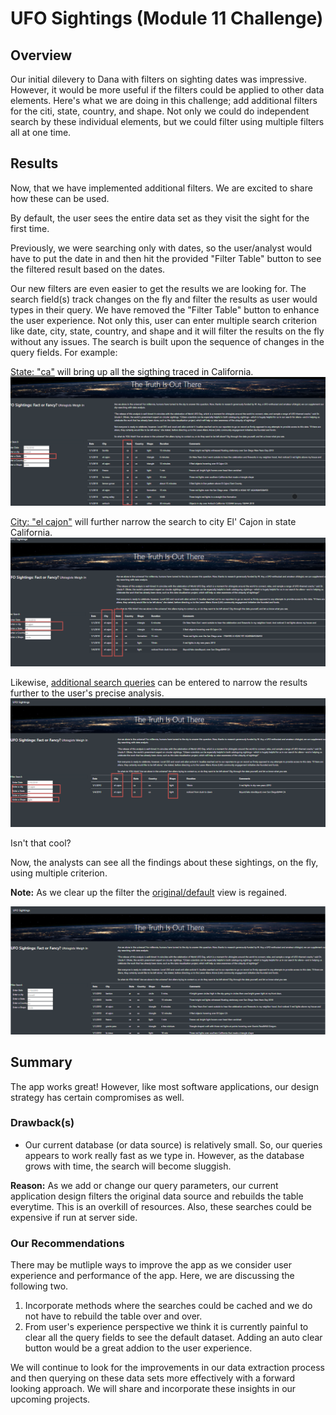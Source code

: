# UFO Sightings (Module 11 Challenge)

## Overview
Our initial dilevery to Dana with filters on sighting dates was impressive. However, it would be more useful if the filters could be applied to other data elements. Here's what we are doing in this challenge; add additional filters for the citi, state, country, and shape. Not only we could do independent search by these individual elements, but we could filter using multiple filters all at one time.

## Results
Now, that we have implemented additional filters. We are excited to share how these can be used.

By default, the user sees the entire data set as they visit the sight for the first time.

Previously, we were searching only with dates, so the user/analyst would have to put the date in and then hit the provided "Filter Table" button to see the filtered result based on the dates.

Our new filters are even easier to get the results we are looking for. The search field(s) track changes on the fly and filter the results as user would types in their query. We have removed the "Filter Table" button to enhance the user experience. Not only this, user can enter multiple search criterion like date, city, state, country, and shape and it will filter the results on the fly without any issues. The search is built upon the sequence of changes in the query fields. For example:

[State: "ca"](https://github.com/neerajain9/UFOs/blob/Data-Science/Resources/State%20Search1.png) will bring up all the sigthing traced in California.
![](https://github.com/neerajain9/UFOs/blob/Data-Science/Resources/State%20Search1.png?raw=true)

[City: "el cajon"](https://github.com/neerajain9/UFOs/blob/Data-Science/Resources/City-State%20Search1.png) will further narrow the search to city El' Cajon in state California.
![](https://github.com/neerajain9/UFOs/blob/Data-Science/Resources/City-State%20Search1.png?raw=true)

Likewise, [additional search queries](https://github.com/neerajain9/UFOs/blob/Data-Science/Resources/City-State-Shape%20Search1.png) can be entered to narrow the results further to the user's precise analysis.
![](https://github.com/neerajain9/UFOs/blob/Data-Science/Resources/City-State-Shape%20Search1.png?raw=true)

Isn't that cool?

Now, the analysts can see all the findings about these sightings, on the fly, using multiple criterion.

**Note:** As we clear up the filter the [original/default](https://github.com/neerajain9/UFOs/blob/Data-Science/Resources/default%20view.png) view is regained.

![](https://github.com/neerajain9/UFOs/blob/Data-Science/Resources/default%20view.png?raw=true)

## Summary
The app works great! However, like most software applications, our design strategy has certain compromises as well.

### Drawback(s)
- Our current database (or data source) is relatively small. So, our queries appears to work really fast as we type in. However, as the database grows with time, the search will become sluggish.

**Reason:** As we add or change our query parameters, our current application design filters the original data source and rebuilds the table everytime. This is an overkill of resources. Also, these searches could be expensive if run at server side.

### Our Recommendations
There may be mutliple ways to improve the app as we consider user experience and performance of the app. Here, we are discussing the following two.

1. Incorporate methods where the searches could be cached and we do not have to rebuild the table over and over.
1. From user's experience perspective we think it is currently painful to clear all the query fields to see the default dataset. Adding an auto clear button would be a great addion to the user experience.

We will continue to look for the improvements in our data extraction process and then querying on these data sets more effectively with a forward looking approach. We will share and incorporate these insights in our upcoming projects.